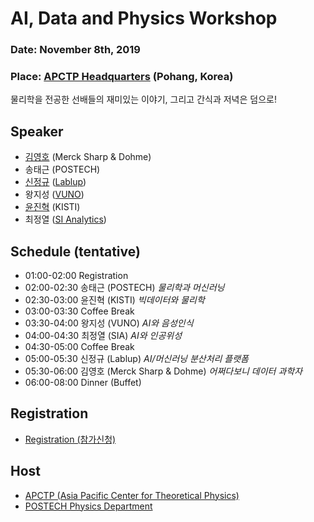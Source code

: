 # AI, Data and Physics Workshop

### Date: November 8th, 2019
### Place: [APCTP Headquarters](https://www.apctp.org/contents/index.php?idcid=111&mcode=111) (Pohang, Korea)

물리학을 전공한 선배들의 재미있는 이야기, 그리고 간식과 저녁은 덤으로!

## Speaker 
* [김영호](http://danielykim.me/) (Merck Sharp & Dohme) 
* 송태근 (POSTECH) 
* [신정규](https://github.com/inureyes) ([Lablup](https://lablup.com))  
* 왕지성 ([VUNO](https://www.vuno.co/)) 
* [윤진혁](http://stat.kaist.ac.kr/~jhyun/) (KISTI) 
* 최정열 ([SI Analytics](https://www.si-analytics.ai/)) 

## Schedule (tentative)
* 01:00-02:00 Registration
* 02:00-02:30 송태근 (POSTECH) *물리학과 머신러닝*
* 02:30-03:00 윤진혁 (KISTI) *빅데이터와 물리학*
* 03:00-03:30 Coffee Break
* 03:30-04:00 왕지성 (VUNO) *AI와 음성인식*
* 04:00-04:30 최정열 (SIA) *AI와 인공위성* 
* 04:30-05:00 Coffee Break
* 05:00-05:30 신정규 (Lablup) *AI/머신러닝 분산처리 플랫폼*
* 05:30-06:00 김영호 (Merck Sharp & Dohme) *어쩌다보니 데이터 과학자* 
* 06:00-08:00 Dinner (Buffet)

## Registration
* [Registration (참가신청)](https://forms.gle/NCvK7JfEcmgqCwAaA)

## Host
* [APCTP (Asia Pacific Center for Theoretical Physics)](http://apctp.org)
* [POSTECH Physics Department](http://magnon1.postech.ac.kr)
